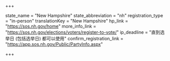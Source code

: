 +++

state_name = "New Hampshire"
state_abbreviation = "nh"
registration_type = "in-person"
translationKey = "New Hampshire"
hp_link = "https://sos.nh.gov/home"
more_info_link = "https://sos.nh.gov/elections/voters/register-to-vote/"
ip_deadline = "直到选举日 (包括选举日) 都可以使用"
confirm_registration_link = "https://app.sos.nh.gov/Public/PartyInfo.aspx"

+++